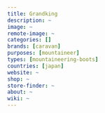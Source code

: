 ```yaml
---
title: Grandking 
description: ~
image: ~
remote-image: ~
categories: []
brands: [caravan]
purposes: [mountaineer]
types: [mountaineering-boots]
countries: [japan]
website: ~
shop: ~
store-finder: ~
about: ~
wiki: ~
---
```

